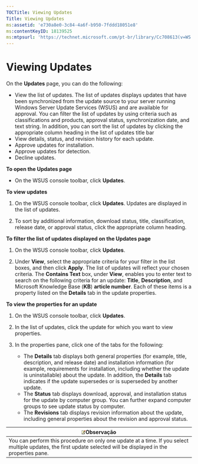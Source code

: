 ```yaml
---
TOCTitle: Viewing Updates
Title: Viewing Updates
ms:assetid: 'e730a8e0-3c84-4a6f-b950-7fddd18051e8'
ms:contentKeyID: 18139525
ms:mtpsurl: 'https://technet.microsoft.com/pt-br/library/Cc708613(v=WS.10)'
---
```


Viewing Updates
===============

On the **Updates** page, you can do the following:

-   View the list of updates. The list of updates displays updates that have been synchronized from the update source to your server running Windows Server Update Services (WSUS) and are available for approval. You can filter the list of updates by using criteria such as classifications and products, approval status, synchronization date, and text string. In addition, you can sort the list of updates by clicking the appropriate column heading in the list of updates title bar
-   View details, status, and revision history for each update.
-   Approve updates for installation.
-   Approve updates for detection.
-   Decline updates.

**To open the Updates page**
-   On the WSUS console toolbar, click **Updates**.

**To view updates**
1.  On the WSUS console toolbar, click **Updates**. Updates are displayed in the list of updates.

2.  To sort by additional information, download status, title, classification, release date, or approval status, click the appropriate column heading.

**To filter the list of updates displayed on the Updates page**
1.  On the WSUS console toolbar, click **Updates**.

2.  Under **View**, select the appropriate criteria for your filter in the list boxes, and then click **Apply**. The list of updates will reflect your chosen criteria. The **Contains Text** box, under **View**, enables you to enter text to search on the following criteria for an update: **Title**, **Description**, and Microsoft Knowledge Base (**KB**) **article number**. Each of these items is a property listed on the **Details** tab in the update properties.

**To view the properties for an update**
1.  On the WSUS console toolbar, click **Updates**.

2.  In the list of updates, click the update for which you want to view properties.

3.  In the properties pane, click one of the tabs for the following:

    -   The **Details** tab displays both general properties (for example, title, description, and release date) and installation information (for example, requirements for installation, including whether the update is uninstallable) about the update. In addition, the **Details** tab indicates if the update supersedes or is superseded by another update.
    -   The **Status** tab displays download, approval, and installation status for the update by computer group. You can further expand computer groups to see update status by computer.
    -   The **Revisions** tab displays revision information about the update, including general properties about the revision and approval status.

| ![](images/Cc708613.note(WS.10).gif)Observação                                                                                      |
|------------------------------------------------------------------------------------------------------------------------------------------------------------------|
| You can perform this procedure on only one update at a time. If you select multiple updates, the first update selected will be displayed in the properties pane. |
